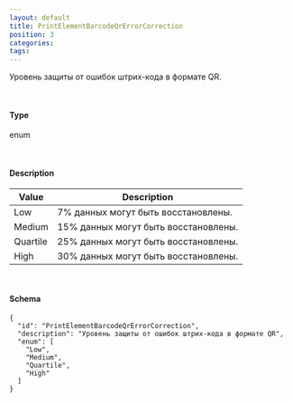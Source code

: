```yaml
---
layout: default
title: PrintElementBarcodeQrErrorCorrection
position: 3
categories: 
tags: 
---
```


Уровень защиты от ошибок штрих-кода в формате QR.

   

#### Type

enum

   

#### Description  

|Value|Description|
|-----|-----------|
|Low|7% данных могут быть восстановлены.|
|Medium|15% данных могут быть восстановлены.|
|Quartile|25% данных могут быть восстановлены.|
|High|30% данных могут быть восстановлены.|

   

#### Schema

```
{
  "id": "PrintElementBarcodeQrErrorCorrection",
  "description": "Уровень защиты от ошибок штрих-кода в формате QR",
  "enum": [
    "Low",
    "Medium",
    "Quartile",
    "High"
  ]
}
```

 

 

